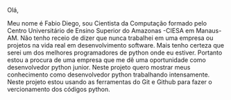 Olá,

Meu nome é Fabio Diego, sou Cientista da Computação formado pelo Centro Universitário de Ensino Superior do Amazonas -CIESA em Manaus-AM.
    Não tenho receio de dizer que nunca trabalhei em uma empresa ou projetos na vida real em desenvolvimento software. Mais tenho certeza que serei um dos melhores programadores de python onde eu estiver. Portanto estou a procura de uma empresa que me dê uma oportunidade como desenvolvedor python junior.
    Neste projeto quero mostrar meus conhecimento como desenvolvedor python trabalhando intensamente. Neste projeto estou usando as ferramentas do Git e Github para fazer o vercionamento dos códigos python.